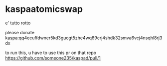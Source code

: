 # kaspaatomicswap

e' tutto rotto


please donate
kaspa:qq4ecuffdwner5kd3gucgt5zhe4wq69crj4shdk32smva6vcj4nsqhl8rj3dx




to run this, u have to use this pr on that repo https://github.com/someone235/kaspad/pull/1
